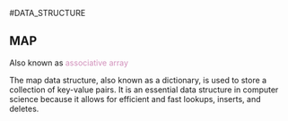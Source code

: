 #DATA_STRUCTURE

## MAP

Also known as <span style="color:#d291bc;">associative array</span>

The map data structure, also known as a dictionary, is used to store a collection of key-value pairs. It is an essential data structure in computer science because it allows for efficient and fast lookups, inserts, and deletes.